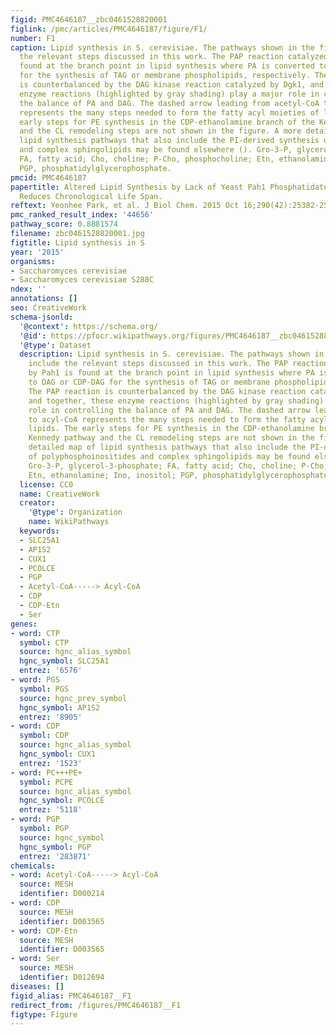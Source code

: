 ```yaml
---
figid: PMC4646187__zbc0461528820001
figlink: /pmc/articles/PMC4646187/figure/F1/
number: F1
caption: Lipid synthesis in S. cerevisiae. The pathways shown in the figure include
  the relevant steps discussed in this work. The PAP reaction catalyzed by Pah1 is
  found at the branch point in lipid synthesis where PA is converted to DAG or CDP-DAG
  for the synthesis of TAG or membrane phospholipids, respectively. The PAP reaction
  is counterbalanced by the DAG kinase reaction catalyzed by Dgk1, and together, these
  enzyme reactions (highlighted by gray shading) play a major role in controlling
  the balance of PA and DAG. The dashed arrow leading from acetyl-CoA to acyl-CoA
  represents the many steps needed to form the fatty acyl moieties of lipids. The
  early steps for PE synthesis in the CDP-ethanolamine branch of the Kennedy pathway
  and the CL remodeling steps are not shown in the figure. A more detailed map of
  lipid synthesis pathways that also include the PI-derived synthesis of polyphosphoinositides
  and complex sphingolipids may be found elsewhere (). Gro-3-P, glycerol-3-phosphate;
  FA, fatty acid; Cho, choline; P-Cho, phosphocholine; Etn, ethanolamine; Ino, inositol;
  PGP, phosphatidylglycerophosphate.
pmcid: PMC4646187
papertitle: Altered Lipid Synthesis by Lack of Yeast Pah1 Phosphatidate Phosphatase
  Reduces Chronological Life Span.
reftext: Yeonhee Park, et al. J Biol Chem. 2015 Oct 16;290(42):25382-25394.
pmc_ranked_result_index: '44656'
pathway_score: 0.8881574
filename: zbc0461528820001.jpg
figtitle: Lipid synthesis in S
year: '2015'
organisms:
- Saccharomyces cerevisiae
- Saccharomyces cerevisiae S288C
ndex: ''
annotations: []
seo: CreativeWork
schema-jsonld:
  '@context': https://schema.org/
  '@id': https://pfocr.wikipathways.org/figures/PMC4646187__zbc0461528820001.html
  '@type': Dataset
  description: Lipid synthesis in S. cerevisiae. The pathways shown in the figure
    include the relevant steps discussed in this work. The PAP reaction catalyzed
    by Pah1 is found at the branch point in lipid synthesis where PA is converted
    to DAG or CDP-DAG for the synthesis of TAG or membrane phospholipids, respectively.
    The PAP reaction is counterbalanced by the DAG kinase reaction catalyzed by Dgk1,
    and together, these enzyme reactions (highlighted by gray shading) play a major
    role in controlling the balance of PA and DAG. The dashed arrow leading from acetyl-CoA
    to acyl-CoA represents the many steps needed to form the fatty acyl moieties of
    lipids. The early steps for PE synthesis in the CDP-ethanolamine branch of the
    Kennedy pathway and the CL remodeling steps are not shown in the figure. A more
    detailed map of lipid synthesis pathways that also include the PI-derived synthesis
    of polyphosphoinositides and complex sphingolipids may be found elsewhere ().
    Gro-3-P, glycerol-3-phosphate; FA, fatty acid; Cho, choline; P-Cho, phosphocholine;
    Etn, ethanolamine; Ino, inositol; PGP, phosphatidylglycerophosphate.
  license: CC0
  name: CreativeWork
  creator:
    '@type': Organization
    name: WikiPathways
  keywords:
  - SLC25A1
  - AP1S2
  - CUX1
  - PCOLCE
  - PGP
  - Acetyl-CoA-----> Acyl-CoA
  - CDP
  - CDP-Etn
  - Ser
genes:
- word: CTP
  symbol: CTP
  source: hgnc_alias_symbol
  hgnc_symbol: SLC25A1
  entrez: '6576'
- word: PGS
  symbol: PGS
  source: hgnc_prev_symbol
  hgnc_symbol: AP1S2
  entrez: '8905'
- word: CDP
  symbol: CDP
  source: hgnc_alias_symbol
  hgnc_symbol: CUX1
  entrez: '1523'
- word: PC+++PE+
  symbol: PCPE
  source: hgnc_alias_symbol
  hgnc_symbol: PCOLCE
  entrez: '5118'
- word: PGP
  symbol: PGP
  source: hgnc_symbol
  hgnc_symbol: PGP
  entrez: '283871'
chemicals:
- word: Acetyl-CoA-----> Acyl-CoA
  source: MESH
  identifier: D000214
- word: CDP
  source: MESH
  identifier: D003565
- word: CDP-Etn
  source: MESH
  identifier: D003565
- word: Ser
  source: MESH
  identifier: D012694
diseases: []
figid_alias: PMC4646187__F1
redirect_from: /figures/PMC4646187__F1
figtype: Figure
---
```

